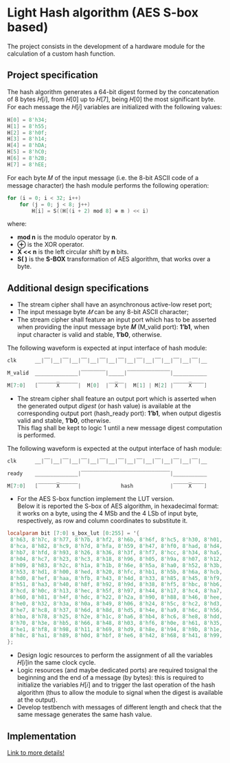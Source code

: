 # Light Hash algorithm (AES S-box based) #

The project consists in the development of a hardware module for the calculation of a custom hash function.

## Project specification ##

The hash algorithm generates a 64-bit digest formed by the concatenation of 8 bytes 𝐻[𝑖], from 𝐻[0] up to 𝐻[7], being 𝐻[0] the most significant byte. \
For each message the 𝐻[𝑖] variables are initialized with the following values:

```verilog
H[0] = 8'h34;
H[1] = 8'h55;
H[2] = 8'h0f;
H[3] = 8'h14;
H[4] = 8'hDA;
H[5] = 8'hC0;
H[6] = 8'h2B;
H[7] = 8'hEE;
```

For each byte 𝑀 of the input message (i.e. the 8-bit ASCII code of a message character) the hash module performs the following operation:

```verilog
for (i = 0; i < 32; i++)
    for (j = 0; j < 8; j++)
        H[i] = S((H[(i + 2) mod 8] ⊕ m ) << i)
```

where:

* **mod n** is the modulo operator by **n**.
* **⊕** is the XOR operator.
* **X << n** is the left circular shift by **n** bits.
* **S( )** is the **S-BOX** transformation of AES algorithm, that works over a byte.

## Additional design specifications ##

* The stream cipher shall have an asynchronous active-low reset port;
* The input message byte *𝑀* can be any 8-bit ASCII character;
* The  stream  cipher  shall  feature  an  input  port  which  has  to  be  asserted  when  providing  the input message byte **𝑀** (M_valid port): **1’b1**, when input character is valid and stable, **1’b0**, otherwise.

The following waveform is expected at input interface of hash module:

```verilog
clk      __|‾‾|__|‾‾|__|‾‾|__|‾‾|__|‾‾|__|‾‾|__|‾‾|__|‾‾|__|‾‾|__

M_valid  ______________|‾‾‾‾‾‾‾‾|_____|‾‾‾‾‾‾‾‾‾‾‾‾‾‾|___________

M[7:0]   [‾‾‾‾‾‾X̅‾‾‾‾‾‾|  M[0]  |‾‾X̅‾‾|  M[1] | M[2] |‾‾‾‾‾X̅‾‾‾‾]
```

* The stream cipher shall feature an output port which is asserted when the generated output *digest* (or hash value) is available at the corresponding output port (hash_ready port): **1’b1**, when output digestis valid and stable, **1’b0**, otherwise. \
This flag shall be kept to logic 1 until a new message digest computation  is  performed.

The  following  waveform  is  expected  at  the  output  interface  of hash module:

```verilog
clk      __|‾‾|__|‾‾|__|‾‾|__|‾‾|__|‾‾|__|‾‾|__|‾‾|__|‾‾|__|‾‾|__

ready    ______________|‾‾‾‾‾‾‾‾‾‾‾‾‾‾‾‾‾‾‾‾‾‾‾‾‾‾‾‾‾|___________

M[7:0]   [‾‾‾‾‾‾X̅‾‾‾‾‾‾|             hash            |‾‾‾‾‾X̅‾‾‾‾]
```

* For the  AES  S-box  function  implement  the  LUT  version. \
Below it is reported the S-box of AES algorithm, in hexadecimal format: it works on a byte, using the 4 MSb and the 4 LSb of input byte, respectively, as row and column coordinates to substitute it.

```verilog
localparam bit [7:0] s_box_lut [0:255] = '{
 8'h63, 8'h7c, 8'h77, 8'h7b, 8'hf2, 8'h6b, 8'h6f, 8'hc5, 8'h30, 8'h01, 8'h67, 8'h2b, 8'hfe, 8'hd7, 8'hab, 8'h76,
 8'hca, 8'h82, 8'hc9, 8'h7d, 8'hfa, 8'h59, 8'h47, 8'hf0, 8'had, 8'hd4, 8'ha2, 8'haf, 8'h9c, 8'ha4, 8'h72, 8'hc0,
 8'hb7, 8'hfd, 8'h93, 8'h26, 8'h36, 8'h3f, 8'hf7, 8'hcc, 8'h34, 8'ha5, 8'he5, 8'hf1, 8'h71, 8'hd8, 8'h31, 8'h15,
 8'h04, 8'hc7, 8'h23, 8'hc3, 8'h18, 8'h96, 8'h05, 8'h9a, 8'h07, 8'h12, 8'h80, 8'he2, 8'heb, 8'h27, 8'hb2, 8'h75,
 8'h09, 8'h83, 8'h2c, 8'h1a, 8'h1b, 8'h6e, 8'h5a, 8'ha0, 8'h52, 8'h3b, 8'hd6, 8'hb3, 8'h29, 8'he3, 8'h2f, 8'h84,
 8'h53, 8'hd1, 8'h00, 8'hed, 8'h20, 8'hfc, 8'hb1, 8'h5b, 8'h6a, 8'hcb, 8'hbe, 8'h39, 8'h4a, 8'h4c, 8'h58, 8'hcf,
 8'hd0, 8'hef, 8'haa, 8'hfb, 8'h43, 8'h4d, 8'h33, 8'h85, 8'h45, 8'hf9, 8'h02, 8'h7f, 8'h50, 8'h3c, 8'h9f, 8'ha8,
 8'h51, 8'ha3, 8'h40, 8'h8f, 8'h92, 8'h9d, 8'h38, 8'hf5, 8'hbc, 8'hb6, 8'hda, 8'h21, 8'h10, 8'hff, 8'hf3, 8'hd2,
 8'hcd, 8'h0c, 8'h13, 8'hec, 8'h5f, 8'h97, 8'h44, 8'h17, 8'hc4, 8'ha7, 8'h7e, 8'h3d, 8'h64, 8'h5d, 8'h19, 8'h73,
 8'h60, 8'h81, 8'h4f, 8'hdc, 8'h22, 8'h2a, 8'h90, 8'h88, 8'h46, 8'hee, 8'hb8, 8'h14, 8'hde, 8'h5e, 8'h0b, 8'hdb,
 8'he0, 8'h32, 8'h3a, 8'h0a, 8'h49, 8'h06, 8'h24, 8'h5c, 8'hc2, 8'hd3, 8'hac, 8'h62, 8'h91, 8'h95, 8'he4, 8'h79,
 8'he7, 8'hc8, 8'h37, 8'h6d, 8'h8d, 8'hd5, 8'h4e, 8'ha9, 8'h6c, 8'h56, 8'hf4, 8'hea, 8'h65, 8'h7a, 8'hae, 8'h08,
 8'hba, 8'h78, 8'h25, 8'h2e, 8'h1c, 8'ha6, 8'hb4, 8'hc6, 8'he8, 8'hdd, 8'h74, 8'h1f, 8'h4b, 8'hbd, 8'h8b, 8'h8a,
 8'h70, 8'h3e, 8'hb5, 8'h66, 8'h48, 8'h03, 8'hf6, 8'h0e, 8'h61, 8'h35, 8'h57, 8'hb9, 8'h86, 8'hc1, 8'h1d, 8'h9e,
 8'he1, 8'hf8, 8'h98, 8'h11, 8'h69, 8'hd9, 8'h8e, 8'h94, 8'h9b, 8'h1e, 8'h87, 8'he9, 8'hce, 8'h55, 8'h28, 8'hdf,
 8'h8c, 8'ha1, 8'h89, 8'h0d, 8'hbf, 8'he6, 8'h42, 8'h68, 8'h41, 8'h99, 8'h2d, 8'h0f, 8'hb0, 8'h54, 8'hbb, 8'h16
};
```

* Design logic resources to perform the assignment of all the variables 𝐻[𝑖]in the same clock cycle.
* Logic resources (and maybe dedicated ports) are required tosignal the beginning and the end of a message (by bytes): this is required to initialize the variables 𝐻[𝑖] and to trigger the last operation of the hash algorithm (thus to allow the module to signal when the digest is available at the output).
* Develop testbench with messages of different length and check  that  the same message  generates the same hash value.

## Implementation ##

[Link to more details!](https://github.com/fedehsq/light_hash_algorithm_aes_sbox/blob/master/light_hash)
